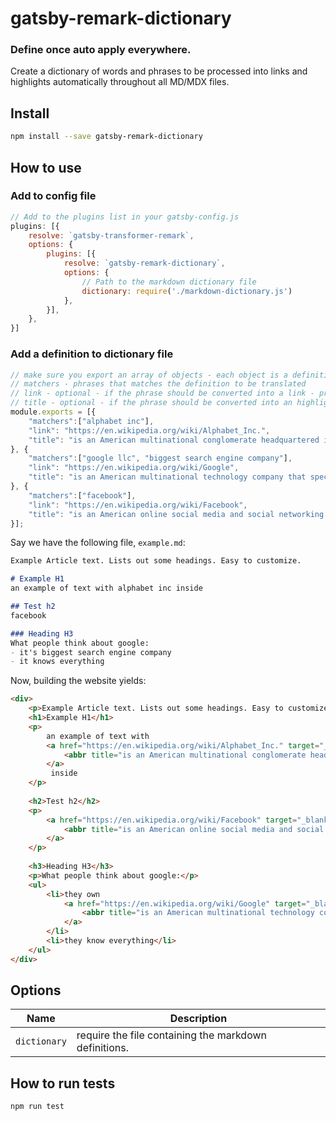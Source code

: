 
# gatsby-remark-dictionary

### Define once auto apply everywhere. 
Create a dictionary of words and phrases to be processed into links and highlights automatically throughout all MD/MDX files.

## Install

```sh
npm install --save gatsby-remark-dictionary
```

## How to use

### Add to config file
```javascript
// Add to the plugins list in your gatsby-config.js
plugins: [{
    resolve: `gatsby-transformer-remark`,
    options: {
        plugins: [{
            resolve: `gatsby-remark-dictionary`,
            options: {
                // Path to the markdown dictionary file
                dictionary: require('./markdown-dictionary.js')
            },
        }],
    },
}]
```

### Add a definition to dictionary file

```javascript
// make sure you export an array of objects - each object is a definition containing
// matchers - phrases that matches the definition to be translated
// link - optional - if the phrase should be converted into a link - provide the URL for the link
// title - optional - if the phrase should be converted into an highlighter, provide the text to be presented when hovered.
module.exports = [{
    "matchers":["alphabet inc"],
    "link": "https://en.wikipedia.org/wiki/Alphabet_Inc.",
    "title": "is an American multinational conglomerate headquartered in Mountain View, California."
}, {
    "matchers":["google llc", "biggest search engine company"],
    "link": "https://en.wikipedia.org/wiki/Google",
    "title": "is an American multinational technology company that specializes in Internet-related services and products"
}, {
    "matchers":["facebook"],
    "link": "https://en.wikipedia.org/wiki/Facebook",
    "title": "is an American online social media and social networking service based in Menlo Park, California."
}];
```

Say we have the following file, `example.md`:

```markdown
Example Article text. Lists out some headings. Easy to customize.

# Example H1
an example of text with alphabet inc inside

## Test h2
facebook

### Heading H3
What people think about google:
- it's biggest search engine company
- it knows everything

```

Now, building the website yields:

```html
<div>
    <p>Example Article text. Lists out some headings. Easy to customize.</p>
    <h1>Example H1</h1>
    <p>
        an example of text with 
        <a href="https://en.wikipedia.org/wiki/Alphabet_Inc." target="_blank" rel="noopener noreferrer">
            <abbr title="is an American multinational conglomerate headquartered in Mountain View, California.">alphabet inc</abbr>
        </a>
         inside
    </p>
    
    <h2>Test h2</h2>
    <p>
        <a href="https://en.wikipedia.org/wiki/Facebook" target="_blank" rel="noopener noreferrer">
            <abbr title="is an American online social media and social networking service based in Menlo Park, California.">facebook</abbr>
        </a>
    </p>
    
    <h3>Heading H3</h3>
    <p>What people think about google:</p>
    <ul>
        <li>they own  
            <a href="https://en.wikipedia.org/wiki/Google" target="_blank" rel="noopener noreferrer">
                <abbr title="is an American multinational technology company that specializes in Internet-related services and products">biggest search engine company</abbr>
            </a>
        </li>
        <li>they know everything</li>
    </ul>
</div>
```

## Options

| Name                    | Description                                                                                                                                                                                                                                                                                                                                                                                                                                                                                                                                                                                                                        |
| ----------------------- | ---------------------------------------------------------------------------------------------------------------------------------------------------------------------------------------------------------------------------------------------------------------------------------------------------------------------------------------------------------------------------------------------------------------------------------------------------------------------------------------------------------------------------------------------------------------------------------------------------------------------------------- |
| `dictionary`              | require the file containing the markdown definitions.


## How to run tests

```sh
npm run test
```